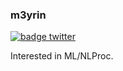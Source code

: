### m3yrin
[![badge twitter](https://img.shields.io/badge/twitter-@m3yrin-1da1f2.svg?style=flat-square&logo=twitter)](https://twitter.com/m3yrin)

Interested in ML/NLProc.
